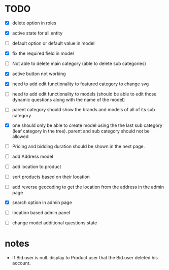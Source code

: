 # TODO

- [x] delete option in roles
- [x] active state for all entity
- [ ] default option or default value in model
- [x] fix the required field in model
- [ ] Not able to delete main category (able to delete sub categories)
- [x] active button not working
- [x] need to add edit functionality to featured category to change svg
- [ ] need to add edit functionality to models (should be able to edit those dynamic questions along with the name of the model)
- [ ] parent category should show the brands and models of all of its sub category
- [x] one should only be able to create model using the the last sub category (leaf category in the tree). parent and sub category should not be allowed
- [ ] Pricing and bidding duration should be shown in the next page.
- [ ] add Address model
- [ ] add location to product
- [ ] sort products based on their location
- [ ] add reverse geocoding to get the location from the address in the admin page
- [x] search option in admin page
- [ ] location based admin panel

- [ ] change model additional questions state

# notes

- If Bid.user is null. display to Product.user that the Bid.user deleted his account.
